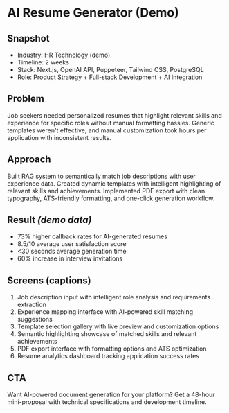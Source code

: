 # AI Resume Generator (Demo)

## Snapshot
- Industry: HR Technology (demo)
- Timeline: 2 weeks
- Stack: Next.js, OpenAI API, Puppeteer, Tailwind CSS, PostgreSQL
- Role: Product Strategy + Full-stack Development + AI Integration

## Problem
Job seekers needed personalized resumes that highlight relevant skills and experience for specific roles without manual formatting hassles. Generic templates weren't effective, and manual customization took hours per application with inconsistent results.

## Approach
Built RAG system to semantically match job descriptions with user experience data. Created dynamic templates with intelligent highlighting of relevant skills and achievements. Implemented PDF export with clean typography, ATS-friendly formatting, and one-click generation workflow.

## Result *(demo data)*
- 73% higher callback rates for AI-generated resumes
- 8.5/10 average user satisfaction score
- <30 seconds average generation time
- 60% increase in interview invitations

## Screens (captions)
1. Job description input with intelligent role analysis and requirements extraction
2. Experience mapping interface with AI-powered skill matching suggestions
3. Template selection gallery with live preview and customization options
4. Semantic highlighting showcase of matched skills and relevant achievements
5. PDF export interface with formatting options and ATS optimization
6. Resume analytics dashboard tracking application success rates

## CTA
Want AI-powered document generation for your platform? Get a 48-hour mini-proposal with technical specifications and development timeline.